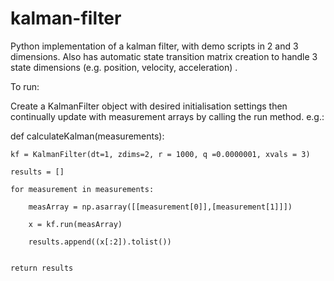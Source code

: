 # kalman-filter
Python implementation of a kalman filter, with demo scripts in 2 and 3 dimensions. Also has automatic state transition matrix creation to handle 3 state dimensions (e.g. position, velocity, acceleration) .


To run:

Create a KalmanFilter object with desired initialisation settings then continually update with measurement arrays by calling the run method. e.g.:

def calculateKalman(measurements):

    kf = KalmanFilter(dt=1, zdims=2, r = 1000, q =0.0000001, xvals = 3)
    
    results = []
    
    for measurement in measurements:
    
        measArray = np.asarray([[measurement[0]],[measurement[1]]])
        
        x = kf.run(measArray)
       
        results.append((x[:2]).tolist())
       
        
    return results

